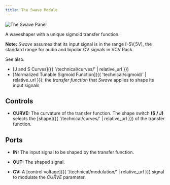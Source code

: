 ```yaml
---
title: The Swave Module
---
```

<img class="panel" src="panel.svg" alt="The Swave Panel" />

A waveshaper with a unique sigmoid transfer function.

**Note:**
_Swave_ assumes that its input signal
is in the range [-5V,5V],
the standard range
for audio and bipolar CV signals
in VCV Rack.

See also:
- [J and S Curves]({{ '/technical/curves/' | relative_url }})
- [Normalized Tunable Sigmoid Function]({{ 'technical/sigmoid/' | relative_url }}):
    the _transfer function_
    that _Swave_ applies
    to shape its input signals

## Controls
- **CURVE:**
    The curvature of the transfer function.
    The shape switch **(S / J)**
    selects the
    [shape]({{ '/technical/curves/' | relative_url }})
    of the transfer function.

## Ports

- **IN:**
    The input signal to be shaped
    by the transfer function.

- **OUT:**
    The shaped signal.

- **CV:**
    A [control voltage]({{ '/technical/modulation/' | relative_url }}) signal
    to modulate the _CURVE_ parameter.

